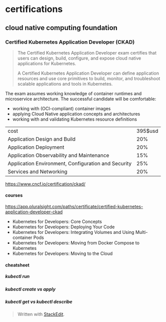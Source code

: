 
# certifications

## cloud native computing foundation


### Certified Kubernetes Application Developer (CKAD)

>The Certified Kubernetes Application Developer exam certifies that users can design, build, configure, and expose cloud native applications for Kubernetes.
>
> A Certified Kubernetes Application Developer can define application resources and use core primitives to build, monitor, and troubleshoot scalable applications and tools in Kubernetes.

The exam assumes working knowledge of container runtimes and microservice architecture. The successful candidate will be comfortable:

-   working with (OCI-compliant) container images
-   applying Cloud Native application concepts and architectures
-   working with and validating Kubernetes resource definitions

|||
|-|-|
|cost|395$usd|
|Application Design and Build|20%|
|Application Deployment|20%|
|Application Observability and Maintenance|15%|
|Application Environment, Configuration and Security|25%|
|Services and Networking|20%|

https://www.cncf.io/certification/ckad/

#### courses

https://app.pluralsight.com/paths/certificate/certified-kubernetes-application-developer-ckad

- Kubernetes for Developers: Core Concepts
- Kubernetes for Developers: Deploying Your Code
- Kubernetes for Developers: Integrating Volumes and Using Multi-container Pods
- Kubernetes for Developers: Moving from Docker Compose to Kubernetes
- Kubernetes for Developers: Moving to the Cloud

#### cheatsheet

##### kubectl run

#####  kubectl create vs apply

##### kubectl get vs kubectl describe


> Written with [StackEdit](https://stackedit.io/).
